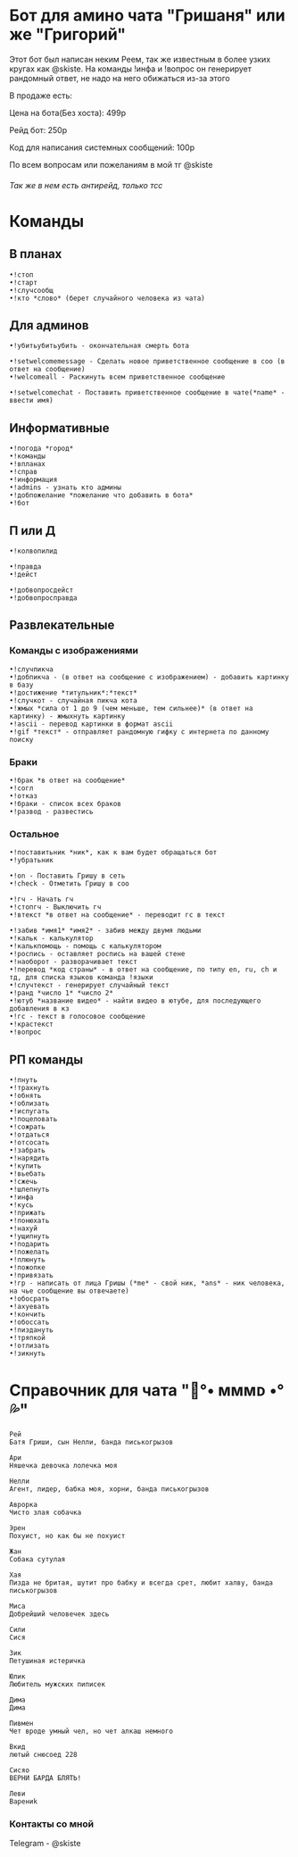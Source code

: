 # Бот для амино чата "Гришаня" или же "Григорий"

Этот бот был написан неким Реем, так же известным в более узких кругах как @skiste.
На команды !инфа и !вопрос он генерирует рандомный ответ, не надо на него обижаться из-за этого

В продаже есть:

Цена на бота(Без хоста): 499р

Рейд бот: 250p

Код для написания системных сообщений: 100p

По всем вопросам или пожеланиям в мой тг @skiste

###### Так же в нем есть антирейд, только тсс
# Команды

## В планах
```
•!стоп
•!старт
•!случсообщ
•!кто *слово* (берет случайного человека из чата)
```

## Для админов
```
•!убитьубитьубить - окончательная смерть бота
⠀
•!setwelcomemessage - Сделать новое приветственное сообщение в соо (в ответ на сообщение)
•!welcomeall - Раскинуть всем приветственное сообщение
⠀
•!setwelcomechat - Поставить приветственное сообщение в чате(*name* - ввести имя)
```

## Информативные
```
•!погода *город*
•!команды
•!впланах
•!справ
•!информация
•!admins - узнать кто админы
•!добпожелание *пожелание что добавить в бота*
•!бот
```

## П или Д
```
•!колвопилид
⠀
•!правда
•!дейст
⠀
•!добвопросдейст
•!добвопросправда
```

## Развлекательные
### Команды с изображениями
```
•!случпикча
•!добпикча - (в ответ на сообщение с изображением) - добавить картинку в базу
•!достижение *титульник*:*текст*
•!случкот - случайная пикча кота
•!жмых *сила от 1 до 9 (чем меньше, тем сильнее)* (в ответ на картинку) - жмыхнуть картинку
•!ascii - перевод картинки в формат ascii
•!gif *текст* - отправляет рандомную гифку с интернета по данному поиску
```
### Браки
```
•!брак *в ответ на сообщение*
•!согл
•!отказ
•!браки - список всех браков
•!развод - развестись
```
### Остальное
```
•!поставитьник *ник*, как к вам будет обращаться бот
•!убратьник

•!on - Поставить Гришу в сеть
•!check - Отметить Гришу в соо

•!гч - Начать гч
•!стопгч - Выключить гч
•!втекст *в ответ на сообщение* - переводит гс в текст

•!забив *имя1* *имя2* - забив между двумя людьми
•!кальк - калькулятор
•!калькпомощь - помощь с калькулятором
•!роспись - оставляет роспись на вашей стене
•!наоборот - разворачивает текст
•!перевод *код страны* - в ответ на сообщение, по типу en, ru, ch и тд, для списка языков команда !языки
•!случтекст - генерирует случайный текст
•!ранд *число 1* *число 2*
•!ютуб *название видео* - найти видео в ютубе, для последующего добавления в кз
•!гс - текст в голосовое сообщение
•!крастекст
•!вопрос
```
## РП команды
```
•!пнуть
•!трахнуть
•!обнять
•!облизать
•!испугать
•!поцеловать
•!сожрать
•!отдаться
•!отсосать
•!забрать
•!нарядить
•!купить
•!вьебать
•!сжечь
•!шлепнуть
•!инфа
•!кусь
•!прижать
•!понюхать
•!нахуй
•!ущипнуть
•!подарить
•!пожелать
•!плюнуть
•!пожопке
•!привязать
•!гр - написать от лица Гришы (*me* - свой ник, *ans* - ник человека, на чье сообщение вы отвечаете)
•!обосрать
•!ахуевать
•!кончить
•!обоссать
•!пиздануть
•!тряпкой
•!отлизать
•!зикнуть
```

# Справочник для чата "🛐°• ᴍᴍᴍᴅ •°💦"
```
Рей
Батя Гриши, сын Нелли, банда писькогрызов

Ари
Няшечка девочка лолечка моя

Нелли
Агент, лидер, бабка моя, хорни, банда писькогрызов

Аврорка
Чисто злая собачка

Эрен
Похуист, но как бы не похуист

Жан
Собака сутулая

Хая
Пизда не бритая, шутит про бабку и всегда срет, любит халву, банда писькогрызов

Миса
Добрейший человечек здесь

Сили
Сися

Зик
Петушиная истеричка

Юлик
Любитель мужских пиписек

Дима
Дима

Пивмен
Чет вроде умный чел, но чет алкаш немного

Вкид
лютый снюсоед 228

Сисяо
ВЕРНИ БАРДА БЛЯТЬ!

Леви
Варениk
```
### Контакты со мной
Telegram - @skiste
